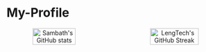 # My-Profile

<p align="center" style="display: flex; justify-content: center; gap: 50px;">
  <img src="https://github-readme-stats.vercel.app/api?username=hulsambath&show_icons=true&theme=tokyonight" alt="Sambath's GitHub stats" width="45%" />
  <img src="https://streak-stats.demolab.com/?user=hulsambath&theme=tokyonight" alt="LengTech's GitHub Streak" width="48%" />
</p>
